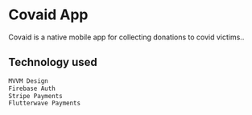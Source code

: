 # Covaid App

Covaid is a native mobile app for collecting donations to covid victims..

## Technology used


```bash
MVVM Design
Firebase Auth
Stripe Payments
Flutterwave Payments
```
